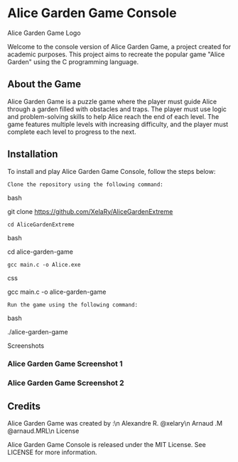 # Alice Garden Game Console

Alice Garden Game Logo

Welcome to the console version of Alice Garden Game, a project created for academic purposes. This project aims to recreate the popular game "Alice Garden" using the C programming language.

## About the Game

Alice Garden Game is a puzzle game where the player must guide Alice through a garden filled with obstacles and traps. The player must use logic and problem-solving skills to help Alice reach the end of each level. The game features multiple levels with increasing difficulty, and the player must complete each level to progress to the next.

## Installation

To install and play Alice Garden Game Console, follow the steps below:

    Clone the repository using the following command:

bash

git clone https://github.com/XelaRy/AliceGardenExtreme

    cd AliceGardenExtreme

bash

cd alice-garden-game

    gcc main.c -o Alice.exe

css

gcc main.c -o alice-garden-game

    Run the game using the following command:

bash

./alice-garden-game

Screenshots

### Alice Garden Game Screenshot 1

### Alice Garden Game Screenshot 2

## Credits

Alice Garden Game was created by :\n
Alexandre R. @xelary\n
Arnaud .M @arnaud.MRL\n
License

Alice Garden Game Console is released under the MIT License. See LICENSE for more information.

